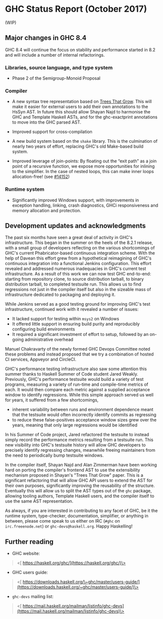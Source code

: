 # GHC Status Report (October 2017)



(WIP)


## Major changes in GHC 8.4



GHC 8.4 will continue the focus on stability and performance started in 8.2 and will include a number of internal refactorings.


### Libraries, source language, and type system


-  Phase 2 of the Semigroup-Monoid Proposal

### Compiler


-   A new syntax tree representation based on [
  Trees That Grow](http://www.jucs.org/jucs_23_1/trees_that_grow/jucs_23_01_0042_0062_najd.pdf). This will make it easier for external users to add their own annotations to the HsSyn AST.  In future this should allow Shayan Najd to harmonise the GHC and Template Haskell ASTs, and for the ghc-exactprint annotations to move into the GHC parsed AST.

-   Improved support for cross-compilation

-   A new build system based on the `shake` library. This is the culmination of nearly two years of effort, replacing GHC's old Make-based build system.

-   Improved leverage of join-points: By floating out the “exit path” as a join point of a recursive function, we expose more opportunities for inlining to the simplifier. In the case of nested loops, this can make inner loops allocation-free! (see [\#14152](https://gitlab.staging.haskell.org/ghc/ghc/issues/14152))

### Runtime system


-   Significantly improved Windows support, with improvements in exception handling, linking, crash diagnostics, GHCi responsiveness and memory allocation and protection.

## Development updates and acknowledgments



The past six months have seen a great deal of activity in GHC's infrastructure. This began in the summer on the heels of the 8.2.1 release, with a small group of developers reflecting on the various shortcomings of GHC's current Phabricator-based continuous integration scheme. With the help of Davean this effort grew from a hypothetical reimagining of GHC's continuous integration into a functional Jenkins configuration. This effort revealed and addressed numerous inadequacies in GHC's current test infrastructure. As a result of this work we can now test GHC end-to-end: starting from repository clone, to source distribution tarball, to binary distribution tarball, to completed testsuite run. This allows us to find regressions not just in the compiler itself but also in the sizeable mass of infrastructure dedicated to packaging and deploying it.



While Jenkins served as a good testing ground for improving GHC's test infrastructure, continued work with it revealed a number of issues:


- It lacked support for testing within `msys2` on Windows 
- It offered little support in ensuring build purity and reproducibly configuring build environments
- It required a significant investment of effort to setup, followed by an on-going administrative overhead


Manuel Chakravarty of the newly formed GHC Devops Committee noted these problems and instead proposed that we try a combination of hosted CI services, Appveyor and CircleCI. 



GHC's performance testing infrastructure also saw some attention this summer thanks to Haskell Summer of Code student Jared Weakly. Previously, GHC's performance testsuite would build a variety of test programs, measuring a variety of run-time and compile-time metrics of each. It would then compare each metric against a supplied acceptance window to identify regressions. While this simple approach served us well for years, it suffered from a few shortcomings,


- inherent variability between runs and environment dependence meant that the testsuite would often incorrectly identify commits as regressing
- to reduce these false-positives acceptance window sizes grew over the years, meaning that only large regressions would be identified


In his Summer of Code project, Jared refactored the testsuite to instead simply record the performance metrics resulting from a testsuite run. This new visibility into GHC's testsuite history will allow GHC developers to precisely identify regressing changes, meanwhile freeing maintainers from the need to periodically bump testsuite windows.



In the compiler itself, Shayan Najd and Alan Zimmerman have been working hard on porting the compiler's frontend AST to use the extensibility mechanism proposed in Shayan's "Trees That Grow" paper. This is a significant refactoring that will allow GHC API users to extend the AST for their own purposes, significantly improving the reusability of the structure. Eventually this will allow us to split the AST types out of the `ghc` package, allowing tooling authors, Template Haskell users, and the compiler itself to use the same AST representation.



As always, if you are interested in contributing to any facet of GHC, be it
the runtime system, type-checker, documentation, simplifier, or anything
in between, please come speak to us either on IRC (`#ghc` on
`irc.freeenode.net`) or `ghc-devs@haskell.org`. Happy Haskelling!


## Further reading


-   GHC website:

>
>
> \<[ https://haskell.org/ghc/](https://haskell.org/ghc/)\>
>
>

-   GHC users guide:

>
>
> \<[
> https://downloads.haskell.org/\~ghc/master/users-guide/](https://downloads.haskell.org/~ghc/master/users-guide/)\>
>
>

-   `ghc-devs` mailing list:

>
>
> \<[
> https://mail.haskell.org/mailman/listinfo/ghc-devs](https://mail.haskell.org/mailman/listinfo/ghc-devs)\>
>
>

